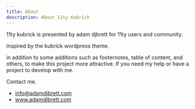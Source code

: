 ```yaml
---
title: About
description: About 11ty Kubrick
---
```

11ty kubrick is presented by adam djbrett for 11ty users and community.

inspired by the kubrick wordpress theme.

in addition to some additions such as footernotes, table of content, and others, to make this project more attractive.
If you need my help or have a project to develop with me.

Contact me.

+ info@adamdjbrett.com
+ www.adamdjbrett.com
